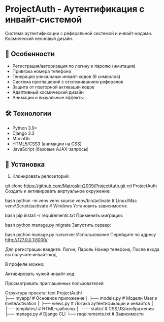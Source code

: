 # ProjectAuth - Аутентификация с инвайт-системой

Система аутентификации с реферальной системой и инвайт-кодами. Космический неоновый дизайн.

## 🌟 Особенности

- Регистрация/авторизация по логину и паролю (имитация)
- Привязка номера телефона
- Генерация уникальных инвайт-кодов (6 символов)
- Система приглашений с отслеживанием рефералов
- Защита от повторной активации кодов
- Адаптивный космический дизайн
- Анимации и визуальные эффекты

## 🛠 Технологии

- Python 3.9+
- Django 3.2
- MariaDb
- HTML5/CSS3 (анимации на CSS)
- JavaScript (базовые AJAX-запросы)

## 🚀 Установка

1. Клонировать репозиторий:

git clone https://github.com/Matroskin2009/ProjectAuth.git
cd ProjectAuth
Создать и активировать виртуальное окружение:

bash
python -m venv venv
source venv/bin/activate  # Linux/Mac
venv\Scripts\activate     # Windows
Установить зависимости:

bash
pip install -r requirements.txt
Применить миграции:

bash
python manage.py migrate
Запустить сервер:

bash
python manage.py runserver
Использование
Перейдите по адресу http://127.0.0.1:8000/

Для регистрации введите: Логин, Пароль Номер телефона, После входа вы получите инвайт-код

В профиле можно:

Активировать чужой инвайт-код

Просматривать приглашенных пользователей

Структура проекта:
text
ProjectAuth/    
├── myapp/               # Основное приложение
│   ├── models.py        # Модели User и InviteActivation
│   ├── views.py         # Логика аутентификации и инвайтов
│   ├── templates/       # HTML-шаблоны
│   └── static/          # CSS/JS/изображения
├── manage.py            # Django CLI
└── requirements.txt     # Зависимости

